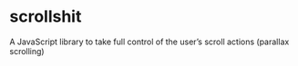# scrollshit
A JavaScript library to take full control of the user’s scroll actions (parallax scrolling)
